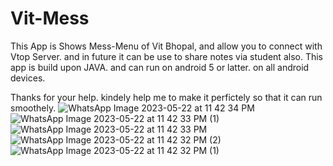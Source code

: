 # Vit-Mess







This App is Shows Mess-Menu of Vit Bhopal, and allow you to  connect with Vtop Server. and in future it can be use to share notes via student also. 
This app is build upon JAVA. and can run on android 5 or latter. on all android devices.







Thanks for your help. kindely help me to make it perfictely so  that it can run smoothely. 
![WhatsApp Image 2023-05-22 at 11 42 34 PM](https://github.com/akp660/Vit-Mess/assets/72183243/c43118ca-23eb-4d35-b46b-57af52979ef2)
![WhatsApp Image 2023-05-22 at 11 42 33 PM (1)](https://github.com/akp660/Vit-Mess/assets/72183243/a45cb6be-cf58-4029-9cb2-daab0e39b8d4)
![WhatsApp Image 2023-05-22 at 11 42 33 PM](https://github.com/akp660/Vit-Mess/assets/72183243/32410dd8-2efc-438f-a22f-abc67106fda8)
![WhatsApp Image 2023-05-22 at 11 42 32 PM (2)](https://github.com/akp660/Vit-Mess/assets/72183243/7ac51766-469b-411a-ae5c-11b07b83caec)
![WhatsApp Image 2023-05-22 at 11 42 32 PM (1)](https://github.com/akp660/Vit-Mess/assets/72183243/1f1214df-ee71-414d-955b-682d60d0a8f0)
